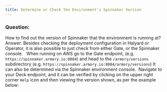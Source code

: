 ```yaml
---
title: Determine or Check the Environment's Spinnaker Version
---
```



### Question:
How to find out the version of Spinnaker that the environment is running at? 
Answer:
Besides checking the deployment configuration in Halyard or Operator, it is also possible to just check from either Gate, or the Spinnaker console.  
When running on AWS go to the Gate endpoint, (e.g. ```https://spinnaker.armory.io:8084```) and head to the ```/armory/versions``` subdirectory (e.g. ```https://spinnaker.armory.io:8084/armory/versions```)
It can also be determined via the Spinnaker environment console.  Navigate to your Deck endpoint, and it can be verified by clicking on the upper right corner ```Help``` icon and then viewing the version shown, as per the example below:

